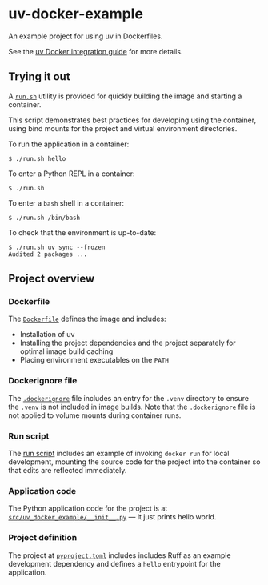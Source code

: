 # uv-docker-example

An example project for using uv in Dockerfiles.

See the [uv Docker integration guide](https://docs.astral.sh/uv/guides/integration/docker/) for more details.

## Trying it out

A [`run.sh`](./run.sh) utility is provided for quickly building the image and starting a container.

This script demonstrates best practices for developing using the container, using bind mounts for
the project and virtual environment directories.

To run the application in a container:

```console
$ ./run.sh hello
```

To enter a Python REPL in a container:

```console
$ ./run.sh
```

To enter a `bash` shell in a container:

```console
$ ./run.sh /bin/bash
```

To check that the environment is up-to-date:

```console
$ ./run.sh uv sync --frozen
Audited 2 packages ...
```

## Project overview

### Dockerfile

The [`Dockerfile`](./Dockerfile) defines the image and includes:

- Installation of uv
- Installing the project dependencies and the project separately for optimal image build caching
- Placing environment executables on the `PATH`

### Dockerignore file

The [`.dockerignore`](./.dockerignore) file includes an entry for the `.venv` directory to ensure the
`.venv` is not included in image builds. Note that the `.dockerignore` file is not applied to volume
mounts during container runs.

### Run script

The [run script](./run.sh) includes an example of invoking `docker run` for local development,
mounting the source code for the project into the container so that edits are reflected immediately.

### Application code

The Python application code for the project is at
[`src/uv_docker_example/__init__.py`](./src/uv_docker_example/__init__.py) — it just prints hello
world.

### Project definition

The project at [`pyproject.toml`](./pyproject.toml) includes includes Ruff as an example development
dependency and defines a `hello` entrypoint for the application.
